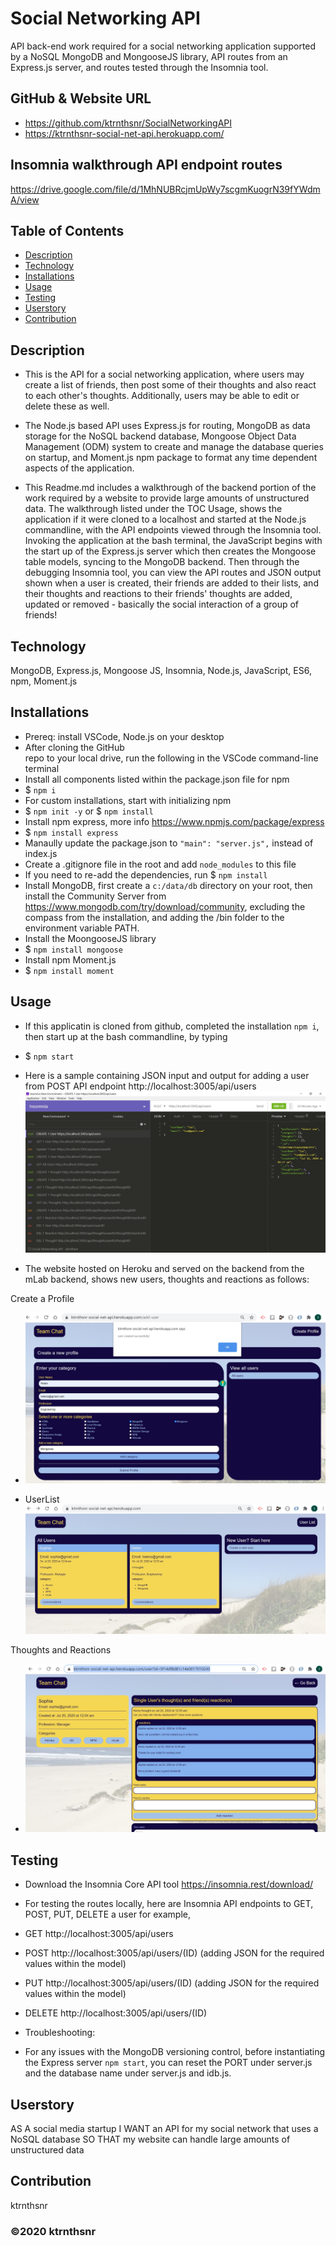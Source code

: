 ﻿# Social Networking API

API back-end work required for a social networking application supported by a NoSQL MongoDB and MongooseJS library, API routes from an Express.js server, and routes tested through the Insomnia tool.

## GitHub & Website URL

- https://github.com/ktrnthsnr/SocialNetworkingAPI
- https://ktrnthsnr-social-net-api.herokuapp.com/


## Insomnia walkthrough API endpoint routes

https://drive.google.com/file/d/1MhNUBRcjmUpWy7scgmKuogrN39fYWdmA/view

## Table of Contents

* [Description](#description)
* [Technology](#technology)
* [Installations](#installations)
* [Usage](#usage)
* [Testing](#testing)
* [Userstory](#Userstory)
* [Contribution](#contribution)

## Description

- This is the API for a social networking application, where users may create a list of friends, then post some of their thoughts and also react to each other's thoughts. Additionally, users may be able to edit or delete these as well. 

- The Node.js based API uses Express.js for routing, MongoDB as data storage for the NoSQL backend database, Mongoose Object Data Management (ODM) system to create and manage the database queries on startup, and Moment.js npm package to format any time dependent aspects of the application. 

- This Readme.md includes a walkthrough of the backend portion of the work required by a website to provide large amounts of unstructured data.  The walkthrough listed under the TOC Usage, shows the application if it were cloned to a localhost and started at the Node.js commandline, with the API endpoints viewed through the Insomnia tool. Invoking the application at the bash terminal, the JavaScript begins with the start up of the Express.js server which then creates the Mongoose table models, syncing to the MongoDB backend. Then through the debugging Insomnia tool, you can view the API routes and JSON output shown when a user is created, their friends are added to their lists, and their thoughts and reactions to their friends' thoughts are added, updated or removed - basically the social interaction of a group of friends!

## Technology

MongoDB, Express.js, Mongoose JS, Insomnia, Node.js, JavaScript, ES6, npm, Moment.js

## Installations

- Prereq: install VSCode, Node.js on your desktop
- After cloning the GitHub repo to your local drive, run the following in the VSCode command-line terminal
- Install all components listed within the package.json file for npm
- $ `npm i`
- For custom installations, start with initializing npm
- $ `npm init -y` or $ `npm install`
- Install npm express, more info https://www.npmjs.com/package/express
- $ `npm install express`
- Manaully update the package.json to  `"main": "server.js",` instead of index.js
- Create a .gitignore file in the root and add `node_modules` to this file
- If you need to re-add the dependencies, run $ `npm install`
- Install MongoDB, first create a `c:/data/db` directory on your root, then install the Community Server from https://www.mongodb.com/try/download/community, excluding the compass from the installation, and adding the /bin folder to the environment variable PATH.
- Install the MoongooseJS library
- $ `npm install mongoose`
- Install npm Moment.js
- $ `npm install moment`

## Usage

- If this applicatin is cloned from github, completed the installation `npm i`, then start up at the bash commandline, by typing
- $ `npm start`

- Here is a sample containing JSON input and output for adding a user from POST API endpoint http://localhost:3005/api/users
![PostUser](./img/1.createAUser.jpg "post user")

- The website hosted on Heroku and served on the backend from the mLab backend, shows new users, thoughts and reactions as follows:

Create a Profile
- ![createprofile](./img/createProfile.jpg "create profile")

- UserList
![userlist](./img/userList.jpg  "user list")

Thoughts and Reactions
- ![thoughtsReactions](./img/thoughtReactions.jpg "thoughts reactions")


## Testing
- Download the Insomnia Core API tool https://insomnia.rest/download/
- For testing the routes locally, here are Insomnia API endpoints to GET, POST, PUT, DELETE a user for example,
- GET http://localhost:3005/api/users
- POST http://localhost:3005/api/users/(ID) (adding JSON for the required values within the model)
- PUT http://localhost:3005/api/users/(ID) (adding JSON for the required values within the model)
- DELETE http://localhost:3005/api/users/(ID)

- Troubleshooting:
- For any issues with the MongoDB versioning control, before instantiating the Express server `npm start`, you can reset the PORT under server.js and the database name under server.js and idb.js.

## Userstory

AS A social media startup
I WANT an API for my social network that uses a NoSQL database
SO THAT my website can handle large amounts of unstructured data

## Contribution

ktrnthsnr

### ©️2020 ktrnthsnr
